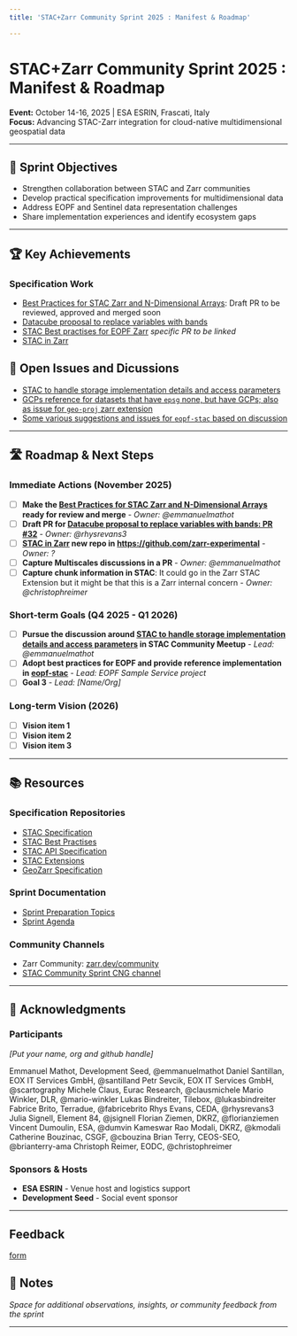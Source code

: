 ```yaml
---
title: 'STAC+Zarr Community Sprint 2025 : Manifest & Roadmap'

---
```


# STAC+Zarr Community Sprint 2025 : Manifest & Roadmap

**Event:** October 14-16, 2025 | ESA ESRIN, Frascati, Italy  
**Focus:** Advancing STAC-Zarr integration for cloud-native multidimensional geospatial data

---

## 🎯 Sprint Objectives

- Strengthen collaboration between STAC and Zarr communities
- Develop practical specification improvements for multidimensional data
- Address EOPF and Sentinel data representation challenges
- Share implementation experiences and identify ecosystem gaps

---

## 🏆 Key Achievements

### Specification Work

- [Best Practices for STAC Zarr and N-Dimensional Arrays](https://github.com/radiantearth/stac-best-practices/pull/29): Draft PR to be reviewed, approved and merged soon
- [Datacube proposal to replace variables with bands](https://github.com/stac-extensions/datacube/pull/32)
- [STAC Best practises for EOPF Zarr](https://github.com/EOPF-Sample-Service/eopf-stac) _specific PR to be linked_
- [STAC in Zarr](https://hackmd.io/@stac-sprint-2025/HJbMQV66le)

## 💬 Open Issues and Dicussions

- [STAC to handle storage implementation details and access parameters](https://github.com/radiantearth/stac-spec/discussions/1367)
- [GCPs reference for datasets that have `epsg` none, but have GCPs; also as issue for `geo-proj` zarr extension](https://github.com/stac-extensions/projection/issues/24)
- [Some various suggestions and issues for `eopf-stac` based on discussion](https://github.com/EOPF-Sample-Service/eopf-stac/issues)


---

## 🛣️ Roadmap & Next Steps

### Immediate Actions (November 2025)
- [ ] **Make the [Best Practices for STAC Zarr and N-Dimensional Arrays](https://github.com/radiantearth/stac-best-practices/pull/29) ready for review and merge** - _Owner: @emmanuelmathot_
- [ ] **Draft PR for [Datacube proposal to replace variables with bands: PR #32](https://github.com/stac-extensions/datacube/pull/32)** - _Owner: @rhysrevans3_
- [ ] **[STAC in Zarr](https://hackmd.io/@stac-sprint-2025/HJbMQV66le) new repo in https://github.com/zarr-experimental** - _Owner: ?_
- [ ] **Capture Multiscales discussions in a PR** - _Owner: @emmanuelmathot_
- [ ] **Capture chunk information in STAC**: It could go in the Zarr STAC Extension but it might be that this is a Zarr internal concern - _Owner: @christophreimer_

### Short-term Goals (Q4 2025 - Q1 2026)
- [ ] **Pursue the discussion around [STAC to handle storage implementation details and access parameters](https://github.com/radiantearth/stac-spec/discussions/1367) in STAC Community Meetup** - _Lead: @emmanuelmathot_
- [ ] **Adopt best practices for EOPF and provide reference implementation in [eopf-stac](https://github.com/EOPF-Sample-Service/eopf-stac)** - _Lead: EOPF Sample Service project_
- [ ] **Goal 3** - _Lead: [Name/Org]_

### Long-term Vision (2026)
- [ ] **Vision item 1**
- [ ] **Vision item 2**
- [ ] **Vision item 3**

---

## 📚 Resources

### Specification Repositories
- [STAC Specification](https://github.com/radiantearth/stac-spec)
- [STAC Best Practises](https://github.com/radiantearth/stac-best-practices)
- [STAC API Specification](https://github.com/radiantearth/stac-api-spec)
- [STAC Extensions](https://github.com/stac-extensions)
- [GeoZarr Specification](https://github.com/zarr-developers/geozarr-spec)

### Sprint Documentation
- [Sprint Preparation Topics](https://github.com/radiantearth/community-sprints/blob/main/14102025-esrin-rome-italy/prep-work/specification-topics.md)
- [Sprint Agenda](https://github.com/radiantearth/community-sprints/blob/main/14102025-esrin-rome-italy/agenda.md)

### Community Channels
- Zarr Community: [zarr.dev/community](https://zarr.dev/community/)
- [STAC Community Sprint CNG channel](https://cloudnativegeo.slack.com/archives/C094EKRDY04)

---

## 🙏 Acknowledgments

### Participants

_[Put your name, org and github handle]_

Emmanuel Mathot, Development Seed, @emmanuelmathot
Daniel Santillan, EOX IT Services GmbH, @santilland
Petr Sevcik, EOX IT Services GmbH, @scartography
Michele Claus, Eurac Research, @clausmichele
Mario Winkler, DLR, @mario-winkler
Lukas Bindreiter, Tilebox, @lukasbindreiter
Fabrice Brito, Terradue, @fabricebrito
Rhys Evans, CEDA, @rhysrevans3
Julia Signell, Element 84, @jsignell
Florian Ziemen, DKRZ, @florianziemen
Vincent Dumoulin, ESA, @dumvin
Kameswar Rao Modali, DKRZ, @kmodali
Catherine Bouzinac, CSGF, @cbouzina
Brian Terry, CEOS-SEO, @brianterry-ama
Christoph Reimer, EODC, @christophreimer

### Sponsors & Hosts
- **ESA ESRIN** - Venue host and logistics support
- **Development Seed** - Social event sponsor

---

## Feedback

[form](https://forms.gle/NjHRdMW2bP9eB5We9)

## 📝 Notes

_Space for additional observations, insights, or community feedback from the sprint_

---
